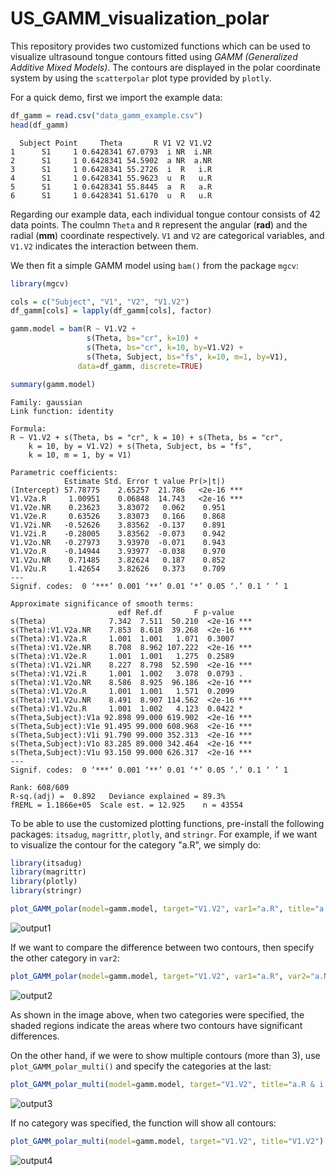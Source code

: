 # US_GAMM_visualization_polar
This repository provides two customized functions which can be used to visualize ultrasound tongue contours fitted using *GAMM (Generalized Additive Mixed Models)*.
The contours are displayed in the polar coordinate system by using the `scatterpolar` plot type provided by `plotly`.

For a quick demo, first we import the example data:

``` r
df_gamm = read.csv("data_gamm_example.csv")
head(df_gamm)
```

```
  Subject Point     Theta       R V1 V2 V1.V2
1      S1     1 0.6428341 67.0793  i NR  i.NR
2      S1     1 0.6428341 54.5902  a NR  a.NR
3      S1     1 0.6428341 55.2726  i  R   i.R
4      S1     1 0.6428341 55.9623  u  R   u.R
5      S1     1 0.6428341 55.8445  a  R   a.R
6      S1     1 0.6428341 51.6170  u  R   u.R
```

Regarding our example data, each individual tongue contour consists of 42 data points.
The coulmn `Theta` and `R` represent the angular (**rad**) and the radial (**mm**) coordinate respectively.
`V1` and `V2` are categorical variables, and `V1.V2` indicates the interaction between them.

We then fit a simple GAMM model using `bam()` from the package `mgcv`:

``` r
library(mgcv)

cols = c("Subject", "V1", "V2", "V1.V2")
df_gamm[cols] = lapply(df_gamm[cols], factor)

gamm.model = bam(R ~ V1.V2 +
                 s(Theta, bs="cr", k=10) +
                 s(Theta, bs="cr", k=10, by=V1.V2) +
                 s(Theta, Subject, bs="fs", k=10, m=1, by=V1),
               data=df_gamm, discrete=TRUE)

summary(gamm.model)
```

```
Family: gaussian 
Link function: identity 

Formula:
R ~ V1.V2 + s(Theta, bs = "cr", k = 10) + s(Theta, bs = "cr", 
    k = 10, by = V1.V2) + s(Theta, Subject, bs = "fs", 
    k = 10, m = 1, by = V1)

Parametric coefficients:
            Estimate Std. Error t value Pr(>|t|)    
(Intercept) 57.78775    2.65257  21.786   <2e-16 ***
V1.V2a.R     1.00951    0.06848  14.743   <2e-16 ***
V1.V2e.NR    0.23623    3.83072   0.062    0.951    
V1.V2e.R     0.63526    3.83073   0.166    0.868    
V1.V2i.NR   -0.52626    3.83562  -0.137    0.891    
V1.V2i.R    -0.28005    3.83562  -0.073    0.942    
V1.V2o.NR   -0.27973    3.93970  -0.071    0.943    
V1.V2o.R    -0.14944    3.93977  -0.038    0.970    
V1.V2u.NR    0.71485    3.82624   0.187    0.852    
V1.V2u.R     1.42654    3.82626   0.373    0.709    
---
Signif. codes:  0 ‘***’ 0.001 ‘**’ 0.01 ‘*’ 0.05 ‘.’ 0.1 ‘ ’ 1

Approximate significance of smooth terms:
                        edf Ref.df       F p-value    
s(Theta)              7.342  7.511  50.210  <2e-16 ***
s(Theta):V1.V2a.NR    7.853  8.618  39.268  <2e-16 ***
s(Theta):V1.V2a.R     1.001  1.001   1.071  0.3007    
s(Theta):V1.V2e.NR    8.708  8.962 107.222  <2e-16 ***
s(Theta):V1.V2e.R     1.001  1.001   1.275  0.2589    
s(Theta):V1.V2i.NR    8.227  8.798  52.590  <2e-16 ***
s(Theta):V1.V2i.R     1.001  1.002   3.078  0.0793 .  
s(Theta):V1.V2o.NR    8.586  8.925  96.186  <2e-16 ***
s(Theta):V1.V2o.R     1.001  1.001   1.571  0.2099    
s(Theta):V1.V2u.NR    8.491  8.907 114.562  <2e-16 ***
s(Theta):V1.V2u.R     1.001  1.002   4.123  0.0422 *  
s(Theta,Subject):V1a 92.898 99.000 619.902  <2e-16 ***
s(Theta,Subject):V1e 91.495 99.000 608.968  <2e-16 ***
s(Theta,Subject):V1i 91.790 99.000 352.313  <2e-16 ***
s(Theta,Subject):V1o 83.285 89.000 342.464  <2e-16 ***
s(Theta,Subject):V1u 93.150 99.000 626.317  <2e-16 ***
---
Signif. codes:  0 ‘***’ 0.001 ‘**’ 0.01 ‘*’ 0.05 ‘.’ 0.1 ‘ ’ 1

Rank: 608/609
R-sq.(adj) =  0.892   Deviance explained = 89.3%
fREML = 1.1866e+05  Scale est. = 12.925    n = 43554
```

To be able to use the customized plotting functions, pre-install the following packages: `itsadug`, `magrittr`, `plotly`, and `stringr`.
For example, if we want to visualize the contour for the category "a.R", we simply do:

``` r
library(itsadug)
library(magrittr)
library(plotly)
library(stringr)

plot_GAMM_polar(model=gamm.model, target="V1.V2", var1="a.R", title="a.R")
```
![output1]()

If we want to compare the difference between two contours, then specify the other category in `var2`:

``` r
plot_GAMM_polar(model=gamm.model, target="V1.V2", var1="a.R", var2="a.NR", title="a.R & a.NR")
```
![output2]()

As shown in the image above, when two categories were specified, the shaded regions indicate the areas where two contours have significant differences.

On the other hand, if we were to show multiple contours (more than 3), use `plot_GAMM_polar_multi()` and specify the categories at the last:

``` r
plot_GAMM_polar_multi(model=gamm.model, target="V1.V2", title="a.R & i.R & u.R", "a.R", "i.R", "u.R")
```
![output3]()

If no category was specified, the function will show all contours:

``` r
plot_GAMM_polar_multi(model=gamm.model, target="V1.V2", title="V1.V2")
```
![output4]()
